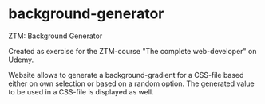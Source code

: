 # background-generator
ZTM: Background Generator

Created as exercise for the ZTM-course "The complete web-developer" on Udemy.

Website allows to generate a background-gradient for a CSS-file based either on own selection or based on a random option.
The generated value to be used in a CSS-file is displayed as well.
